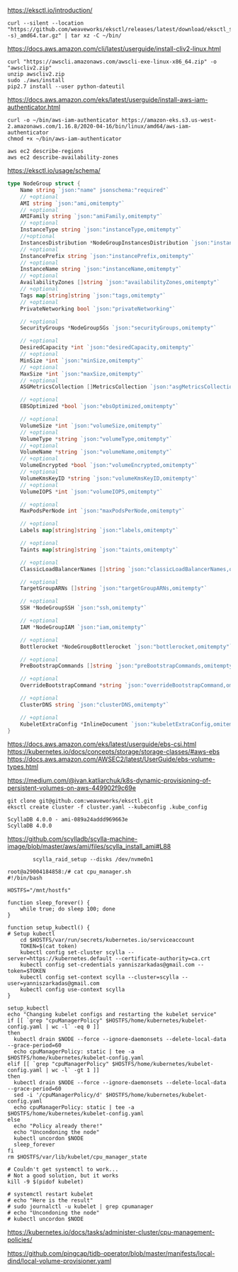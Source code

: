 https://eksctl.io/introduction/

```
curl --silent --location "https://github.com/weaveworks/eksctl/releases/latest/download/eksctl_$(uname -s)_amd64.tar.gz" | tar xz -C ~/bin/
```

https://docs.aws.amazon.com/cli/latest/userguide/install-cliv2-linux.html

```
curl "https://awscli.amazonaws.com/awscli-exe-linux-x86_64.zip" -o "awscliv2.zip"
unzip awscliv2.zip
sudo ./aws/install
pip2.7 install --user python-dateutil
```

https://docs.aws.amazon.com/eks/latest/userguide/install-aws-iam-authenticator.html

```
curl -o ~/bin/aws-iam-authenticator https://amazon-eks.s3.us-west-2.amazonaws.com/1.16.8/2020-04-16/bin/linux/amd64/aws-iam-authenticator
chmod +x ~/bin/aws-iam-authenticator 
```

```
aws ec2 describe-regions
aws ec2 describe-availability-zones
```

https://eksctl.io/usage/schema/
```go
type NodeGroup struct {
	Name string `json:"name" jsonschema:"required"`
	// +optional
	AMI string `json:"ami,omitempty"`
	// +optional
	AMIFamily string `json:"amiFamily,omitempty"`
	// +optional
	InstanceType string `json:"instanceType,omitempty"`
	//+optional
	InstancesDistribution *NodeGroupInstancesDistribution `json:"instancesDistribution,omitempty"`
	// +optional
	InstancePrefix string `json:"instancePrefix,omitempty"`
	// +optional
	InstanceName string `json:"instanceName,omitempty"`
	// +optional
	AvailabilityZones []string `json:"availabilityZones,omitempty"`
	// +optional
	Tags map[string]string `json:"tags,omitempty"`
	// +optional
	PrivateNetworking bool `json:"privateNetworking"`

	// +optional
	SecurityGroups *NodeGroupSGs `json:"securityGroups,omitempty"`

	// +optional
	DesiredCapacity *int `json:"desiredCapacity,omitempty"`
	// +optional
	MinSize *int `json:"minSize,omitempty"`
	// +optional
	MaxSize *int `json:"maxSize,omitempty"`
	// +optional
	ASGMetricsCollection []MetricsCollection `json:"asgMetricsCollection,omitempty"`

	// +optional
	EBSOptimized *bool `json:"ebsOptimized,omitempty"`

	// +optional
	VolumeSize *int `json:"volumeSize,omitempty"`
	// +optional
	VolumeType *string `json:"volumeType,omitempty"`
	// +optional
	VolumeName *string `json:"volumeName,omitempty"`
	// +optional
	VolumeEncrypted *bool `json:"volumeEncrypted,omitempty"`
	// +optional
	VolumeKmsKeyID *string `json:"volumeKmsKeyID,omitempty"`
	// +optional
	VolumeIOPS *int `json:"volumeIOPS,omitempty"`

	// +optional
	MaxPodsPerNode int `json:"maxPodsPerNode,omitempty"`

	// +optional
	Labels map[string]string `json:"labels,omitempty"`

	// +optional
	Taints map[string]string `json:"taints,omitempty"`

	// +optional
	ClassicLoadBalancerNames []string `json:"classicLoadBalancerNames,omitempty"`

	// +optional
	TargetGroupARNs []string `json:"targetGroupARNs,omitempty"`

	// +optional
	SSH *NodeGroupSSH `json:"ssh,omitempty"`

	// +optional
	IAM *NodeGroupIAM `json:"iam,omitempty"`

	// +optional
	Bottlerocket *NodeGroupBottlerocket `json:"bottlerocket,omitempty"`

	// +optional
	PreBootstrapCommands []string `json:"preBootstrapCommands,omitempty"`

	// +optional
	OverrideBootstrapCommand *string `json:"overrideBootstrapCommand,omitempty"`

	// +optional
	ClusterDNS string `json:"clusterDNS,omitempty"`

	// +optional
	KubeletExtraConfig *InlineDocument `json:"kubeletExtraConfig,omitempty"`
}
```

https://docs.aws.amazon.com/eks/latest/userguide/ebs-csi.html
https://kubernetes.io/docs/concepts/storage/storage-classes/#aws-ebs
https://docs.aws.amazon.com/AWSEC2/latest/UserGuide/ebs-volume-types.html

https://medium.com/@ivan.katliarchuk/k8s-dynamic-provisioning-of-persistent-volumes-on-aws-449902f9c69e

```
git clone git@github.com:weaveworks/eksctl.git
eksctl create cluster -f cluster.yaml --kubeconfig .kube_config
```

```
ScyllaDB 4.0.0 - ami-089a24addd969663e
ScyllaDB 4.0.0
```


https://github.com/scylladb/scylla-machine-image/blob/master/aws/ami/files/scylla_install_ami#L88


            scylla_raid_setup --disks /dev/nvme0n1


```
root@a29004184858:/# cat cpu_manager.sh 
#!/bin/bash

HOSTFS="/mnt/hostfs"

function sleep_forever() {
    while true; do sleep 100; done
}

function setup_kubectl() {
# Setup kubectl
    cd $HOSTFS/var/run/secrets/kubernetes.io/serviceaccount
    TOKEN=$(cat token)
    kubectl config set-cluster scylla --server=https://kubernetes.default --certificate-authority=ca.crt
    kubectl config set-credentials yanniszarkadas@gmail.com --token=$TOKEN
    kubectl config set-context scylla --cluster=scylla --user=yanniszarkadas@gmail.com
    kubectl config use-context scylla
}

setup_kubectl
echo "Changing kubelet configs and restarting the kubelet service"
if [[ `grep "cpuManagerPolicy" $HOSTFS/home/kubernetes/kubelet-config.yaml | wc -l` -eq 0 ]]
then
  kubectl drain $NODE --force --ignore-daemonsets --delete-local-data --grace-period=60
  echo cpuManagerPolicy: static | tee -a $HOSTFS/home/kubernetes/kubelet-config.yaml
elif [[ `grep "cpuManagerPolicy" $HOSTFS/home/kubernetes/kubelet-config.yaml | wc -l` -gt 1 ]]
then
  kubectl drain $NODE --force --ignore-daemonsets --delete-local-data --grace-period=60
  sed -i '/cpuManagerPolicy/d' $HOSTFS/home/kubernetes/kubelet-config.yaml
  echo cpuManagerPolicy: static | tee -a $HOSTFS/home/kubernetes/kubelet-config.yaml
else
  echo "Policy already there!"
  echo "Uncondoning the node"
  kubectl uncordon $NODE
  sleep_forever
fi
rm $HOSTFS/var/lib/kubelet/cpu_manager_state

# Couldn't get systemctl to work...
# Not a good solution, but it works
kill -9 $(pidof kubelet)

# systemctl restart kubelet
# echo "Here is the result"
# sudo journalctl -u kubelet | grep cpumanager
# echo "Uncondoning the node"
# kubectl uncordon $NODE
```

https://kubernetes.io/docs/tasks/administer-cluster/cpu-management-policies/

https://github.com/pingcap/tidb-operator/blob/master/manifests/local-dind/local-volume-provisioner.yaml